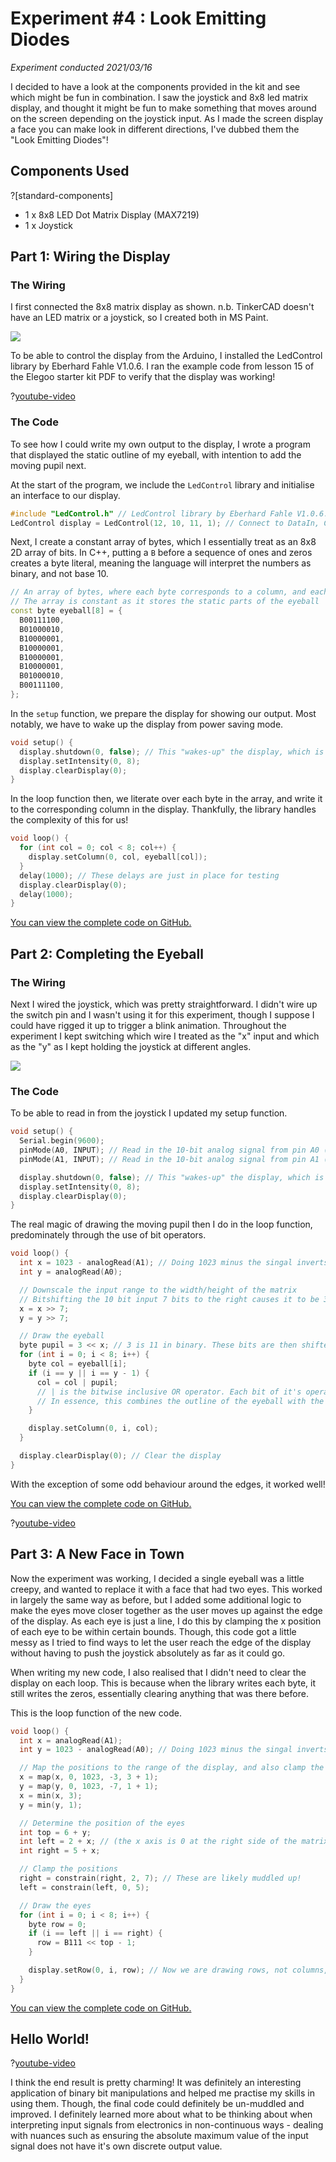 # Experiment #4 : Look Emitting Diodes
*Experiment conducted 2021/03/16*

I decided to have a look at the components provided in the kit and see which might be fun in combination. I saw the joystick and 8x8 led matrix display, and thought it might be fun to make something that moves around on the screen depending on the joystick input. As I made the screen display a face you can make look in different directions, I've dubbed them the "Look Emitting Diodes"!

## Components Used

?[standard-components]
* 1 x 8x8 LED Dot Matrix Display (MAX7219)
* 1 x Joystick


## Part 1: Wiring the Display

### The Wiring
I first connected the 8x8 matrix display as shown. n.b. TinkerCAD doesn't have an LED matrix or a joystick, so I created both in MS Paint.

![](display-diagram.png)

To be able to control the display from the Arduino, I installed the LedControl library by Eberhard Fahle V1.0.6. I ran the example code from lesson 15 of the Elegoo starter kit PDF to verify that the display was working!

?[youtube-video](hAD-G1yBZO8)

### The Code
To see how I could write my own output to the display, I wrote a program that displayed the static outline of my eyeball, with intention to add the moving pupil next.

At the start of the program, we include the `LedControl` library and initialise an interface to our display.

```cpp
#include "LedControl.h" // LedControl library by Eberhard Fahle V1.0.6.
LedControl display = LedControl(12, 10, 11, 1); // Connect to DataIn, CS, and CLK respectively
```

Next, I create a constant array of bytes, which I essentially treat as an 8x8 2D array of bits. In C++, putting a `B` before a sequence of ones and zeros creates a byte literal, meaning the language will interpret the numbers as binary, and not base 10.

```cpp
// An array of bytes, where each byte corresponds to a column, and each bit to an LED
// The array is constant as it stores the static parts of the eyeball
const byte eyeball[8] = {
  B00111100,
  B01000010,
  B10000001,
  B10000001,
  B10000001,
  B10000001,
  B01000010,
  B00111100,
};
```

In the `setup` function, we prepare the display for showing our output. Most notably, we have to wake up the display from power saving mode.

```cpp
void setup() {
  display.shutdown(0, false); // This "wakes-up" the display, which is in power saving mode by default
  display.setIntensity(0, 8);
  display.clearDisplay(0);
}
```

In the loop function then, we literate over each byte in the array, and write it to the corresponding column in the display. Thankfully, the library handles the complexity of this for us!
```cpp
void loop() {
  for (int col = 0; col < 8; col++) {
    display.setColumn(0, col, eyeball[col]);
  }
  delay(1000); // These delays are just in place for testing
  display.clearDisplay(0);
  delay(1000);
}
```

[You can view the complete code on GitHub.](https://github.com/JoshIsAStudent/physical-computing/blob/main/post-content/experiment-04-look-emitting-diodes/04a-eyeball-outline/04a-eyeball-outline.ino)


## Part 2: Completing the Eyeball

### The Wiring
Next I wired the joystick, which was pretty straightforward. I didn't wire up the switch pin and I wasn't using it for this experiment, though I suppose I could have rigged it up to trigger a blink animation. Throughout the experiment I kept switching which wire I treated as the "x" input and which as the "y" as I kept holding the joystick at different angles.

![](joystick-diagram.png)

### The Code
To be able to read in from the joystick I updated my setup function.

```cpp
void setup() {
  Serial.begin(9600);
  pinMode(A0, INPUT); // Read in the 10-bit analog signal from pin A0 (x signal)
  pinMode(A1, INPUT); // Read in the 10-bit analog signal from pin A1 (y signal)

  display.shutdown(0, false); // This "wakes-up" the display, which is in power saving mode by default
  display.setIntensity(0, 8);
  display.clearDisplay(0);
}
```

The real magic of drawing the moving pupil then I do in the loop function, predominately through the use of bit operators.

```cpp
void loop() {
  int x = 1023 - analogRead(A1); // Doing 1023 minus the singal inverts it, which I did to ensure the pupil's vertical movement is not inverted from that of the joystick's
  int y = analogRead(A0);

  // Downscale the input range to the width/height of the matrix
  // Bitshifting the 10 bit input 7 bits to the right causes it to be 3 bits, i.e. 0-7
  x = x >> 7;
  y = y >> 7;

  // Draw the eyeball
  byte pupil = 3 << x; // 3 is 11 in binary. These bits are then shifted as far as they need to go
  for (int i = 0; i < 8; i++) {
    byte col = eyeball[i];
    if (i == y || i == y - 1) {
      col = col | pupil;
      // | is the bitwise inclusive OR operator. Each bit of it's operator is the result of ORing the corresponding bits in it's inputs
      // In essence, this combines the outline of the eyeball with the pupil
    }

    display.setColumn(0, i, col);
  }

  display.clearDisplay(0); // Clear the display
}
```

With the exception of some odd behaviour around the edges, it worked well!

[You can view the complete code on GitHub.](https://github.com/JoshIsAStudent/physical-computing/blob/main/post-content/experiment-04-look-emitting-diodes/04b-eyeball-complete/04b-eyeball-complete.ino)

?[youtube-video](S1hQSnyeevg)

## Part 3: A New Face in Town
Now the experiment was working, I decided a single eyeball was a little creepy, and wanted to replace it with a face that had two eyes. This worked in largely the same way as before, but I added some additional logic to make the eyes move closer together as the user moves up against the edge of the display. As each eye is just a line, I do this by clamping the x position of each eye to be within certain bounds. Though, this code got a little messy as I tried to find ways to let the user reach the edge of the display without having to push the joystick absolutely as far as it could go.

When writing my new code, I also realised that I didn't need to clear the display on each loop. This is because when the library writes each byte, it still writes the zeros, essentially clearing anything that was there before.

This is the loop function of the new code.

```cpp
void loop() {
  int x = analogRead(A1);
  int y = 1023 - analogRead(A0); // Doing 1023 minus the singal inverts it, which I did to ensure the pupil's movement is not inverted from that of the joystick's

  // Map the positions to the range of the display, and also clamp the positions
  x = map(x, 0, 1023, -3, 3 + 1);
  y = map(y, 0, 1023, -7, 1 + 1);
  x = min(x, 3);
  y = min(y, 1);

  // Determine the position of the eyes
  int top = 6 + y;
  int left = 2 + x; // (the x axis is 0 at the right side of the matrix from my perspective)
  int right = 5 + x;

  // Clamp the positions
  right = constrain(right, 2, 7); // These are likely muddled up!
  left = constrain(left, 0, 5);

  // Draw the eyes
  for (int i = 0; i < 8; i++) {
    byte row = 0;
    if (i == left || i == right) {
      row = B111 << top - 1;
    }

    display.setRow(0, i, row); // Now we are drawing rows, not columns, as that made the most sense for the new vertical lines for eyes
  }
}
```

[You can view the complete code on GitHub.](https://github.com/JoshIsAStudent/physical-computing/blob/main/post-content/experiment-04-look-emitting-diodes/04c-smiley/04c-smiley.ino)

## Hello World!
?[youtube-video](-ydEpLwCPuA)

I think the end result is pretty charming! It was definitely an interesting application of binary bit manipulations and helped me practise my skills in using them. Though, the final code could definitely be un-muddled and improved. I definitely learned more about what to be thinking about when interpreting input signals from electronics in non-continuous ways - dealing with nuances such as ensuring the absolute maximum value of the input signal does not have it's own discrete output value.
